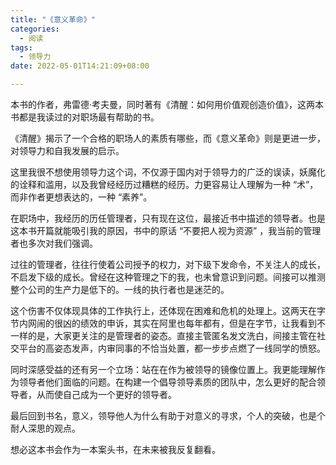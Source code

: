 ```yaml
---
title: "《意义革命》"
categories:
  - 阅读
tags:
  - 领导力
date: 2022-05-01T14:21:09+08:00

---
```


本书的作者，弗雷德·考夫曼，同时著有《清醒：如何用价值观创造价值》，这两本书都是我读过的对职场最有帮助的书。

《清醒》揭示了一个合格的职场人的素质有哪些，而《意义革命》则是更进一步，对领导力和自我发展的启示。

这里我很不想使用领导力这个词，不仅源于国内对于领导力的广泛的误读，妖魔化的诠释和滥用，以及我曾经经历过糟糕的经历。力更容易让人理解为一种 “术”，而非作者更想表达的，一种 “素养”。

在职场中，我经历的历任管理者，只有现在这位，最接近书中描述的领导者。也是这本书开篇就能吸引我的原因，书中的原话 “不要把人视为资源” ，我当前的管理者也多次对我们强调。

过往的管理者，往往行使着公司授予的权力，对下级下发命令，不关注人的成长，不启发下级的成长。曾经在这种管理之下的我，也未曾意识到问题。间接可以推测整个公司的生产力是低下的。一线的执行者也是迷茫的。

这个伤害不仅体现具体的工作执行上，还体现在困难和危机的处理上。这两天在字节内网闹的很凶的绩效的申诉，其实在阿里也每年都有，但是在字节，让我看到不一样的是，大家更关注的是管理者的姿态。直接主管匿名发文洗白，间接主管在社交平台的高姿态发声，内审同事的不恰当处置，都一步步点燃了一线同学的愤怒。

同时深感受益的还有另一个立场：站在在作为被领导的镜像位置上。我更能理解作为领导者他们面临的问题。在构建一个倡导领导素质的团队中，怎么更好的配合领导者，从而使自己成为一个更好的领导者。

最后回到书名，意义，领导他人为什么有助于对意义的寻求，个人的突破，也是个耐人深思的观点。

想必这本书会作为一本案头书，在未来被我反复翻看。

